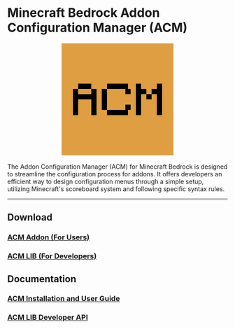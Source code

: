 # Minecraft Bedrock Addon Configuration Manager (ACM)

<p align="center">
  <img src="packs\BP\pack_icon.png" alt="ACM Logo"/>
</p>

The Addon Configuration Manager (ACM) for Minecraft Bedrock is designed to streamline the configuration process for addons. It offers developers an efficient way to design configuration menus through a simple setup, utilizing Minecraft's scoreboard system and following specific syntax rules.

---

## Download

### [ACM Addon (For Users)](https://github.com/voxeldon/mb-acm/releases/tag/ACM)
### [ACM LIB (For Developers)](https://github.com/voxeldon/mb-acm/releases/tag/ACM_LIB)


## Documentation

### [ACM Installation and User Guide](https://github.com/voxeldon/mb-acm/blob/main/documentation/user_guide.md)
### [ACM LIB Developer API](https://github.com/voxeldon/mb-acm/blob/main/documentation/dev_guide.md)
